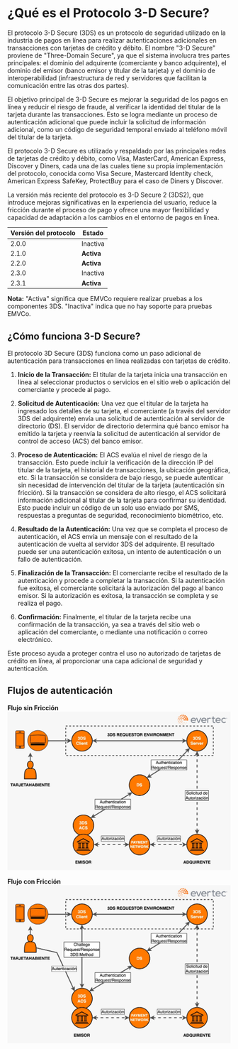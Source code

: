 # ¿Qué es el Protocolo 3-D Secure?

El protocolo 3-D Secure (3DS) es un protocolo de seguridad utilizado en la industria de pagos en línea para realizar autenticaciones adicionales en transacciones con tarjetas de crédito y débito. El nombre "3-D Secure" proviene de "Three-Domain Secure", ya que el sistema involucra tres partes principales: el dominio del adquirente (comerciante y banco adquirente), el dominio del emisor (banco emisor y titular de la tarjeta) y el dominio de interoperabilidad (infraestructura de red y servidores que facilitan la comunicación entre las otras dos partes).

El objetivo principal de 3-D Secure es mejorar la seguridad de los pagos en línea y reducir el riesgo de fraude, al verificar la identidad del titular de la tarjeta durante las transacciones. Esto se logra mediante un proceso de autenticación adicional que puede incluir la solicitud de información adicional, como un código de seguridad temporal enviado al teléfono móvil del titular de la tarjeta.

El protocolo 3-D Secure es utilizado y respaldado por las principales redes de tarjetas de crédito y débito, como Visa, MasterCard, American Express, Discover y Diners, cada una de las cuales tiene su propia implementación del protocolo, conocida como Visa Secure, Mastercard Identity check, American Express SafeKey, ProtectBuy para el caso de Diners y Discover.

La versión más reciente del protocolo es 3-D Secure 2 (3DS2), que introduce mejoras significativas en la experiencia del usuario, reduce la fricción durante el proceso de pago y ofrece una mayor flexibilidad y capacidad de adaptación a los cambios en el entorno de pagos en línea.

| Versión del protocolo | Estado     |
|-----------------------|------------|
| 2.0.0                 | Inactiva   |
| 2.1.0                 | **Activa** |
| 2.2.0                 | **Activa** |
| 2.3.0                 | Inactiva   |
| 2.3.1                 | **Activa** |

**Nota:** "Activa" significa que EMVCo requiere realizar pruebas a los componentes 3DS. "Inactiva" indica que no hay soporte para pruebas EMVCo.

## ¿Cómo funciona 3-D Secure?

El protocolo 3D Secure (3DS) funciona como un paso adicional de autenticación para transacciones en línea realizadas con tarjetas de crédito.

1. **Inicio de la Transacción:** El titular de la tarjeta inicia una transacción en línea al seleccionar productos o servicios en el sitio web o aplicación del comerciante y procede al pago.

2. **Solicitud de Autenticación:** Una vez que el titular de la tarjeta ha ingresado los detalles de su tarjeta, el comerciante (a través del servidor 3DS del adquirente) envía una solicitud de autenticación al servidor de directorio (DS). El servidor de directorio determina qué banco emisor ha emitido la tarjeta y reenvía la solicitud de autenticación al servidor de control de acceso (ACS) del banco emisor.

3. **Proceso de Autenticación:** El ACS evalúa el nivel de riesgo de la transacción. Esto puede incluir la verificación de la dirección IP del titular de la tarjeta, el historial de transacciones, la ubicación geográfica, etc. Si la transacción se considera de bajo riesgo, se puede autenticar sin necesidad de intervención del titular de la tarjeta (autenticación sin fricción). Si la transacción se considera de alto riesgo, el ACS solicitará información adicional al titular de la tarjeta para confirmar su identidad. Esto puede incluir un código de un solo uso enviado por SMS, respuestas a preguntas de seguridad, reconocimiento biométrico, etc.

4. **Resultado de la Autenticación:** Una vez que se completa el proceso de autenticación, el ACS envía un mensaje con el resultado de la autenticación de vuelta al servidor 3DS del adquirente. El resultado puede ser una autenticación exitosa, un intento de autenticación o un fallo de autenticación.

5. **Finalización de la Transacción:** El comerciante recibe el resultado de la autenticación y procede a completar la transacción. Si la autenticación fue exitosa, el comerciante solicitará la autorización del pago al banco emisor. Si la autorización es exitosa, la transacción se completa y se realiza el pago.

6. **Confirmación:** Finalmente, el titular de la tarjeta recibe una confirmación de la transacción, ya sea a través del sitio web o aplicación del comerciante, o mediante una notificación o correo electrónico.

Este proceso ayuda a proteger contra el uso no autorizado de tarjetas de crédito en línea, al proporcionar una capa adicional de seguridad y autenticación.

## Flujos de autenticación

**Flujo sin Fricción**
![3ds_frictionless.png](../../assets/images/3ds_frictionless.png)

**Flujo con Fricción**
![3ds_challenge.png](../../assets/images/3ds_challenge.png)
